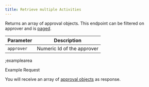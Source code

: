 ```yaml
---
title: Retrieve multiple Activities
---
```


Returns an array of approval objects. This endpoint can be filtered on approver and is [paged](#topics/pagination).

| Parameter | Description |
|---|---|
| `approver` | Numeric Id of the approver |

;examplearea

Example Request

<RequestExample url="https://mapi.storyblok.com/v1/spaces/606/approvals/?approver=1028" httpMethod="GETOAUTH"></RequestExample>

You will receive an array of [approval objects](#core-resources/approvals/the-approval-object) as response.